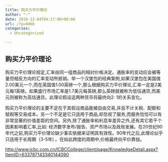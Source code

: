 ```yaml
---
title: 购买力平价理论
author: "-"
date: 2016-12-04T04:17:00+00:00
url: /?p=9466
categories:
  - Uncategorized

---
```

## 购买力平价理论
购买力平价理论规定,汇率由同一组商品的相对价格决定。通胀率的变动应会被等量但相反方向的汇率变动所抵销。举一个汉堡包的经典案例,如果汉堡包在美国值2.00美元一个,而在英国值1.00英磅一个,那么根据购买力平价理论,汇率一定是2美元每1英磅。如果盛行市场汇率是1.7美元每英磅,那么英磅就被称为低估通货,而美元则被称为高估通货。此理论假设这两种货币将最终向2: 1的关系变化。

购买力平价理论的主要不足在于其假设商品能被自由交易,并且不计关税、配额和赋税等交易成本。另一个不足是它只适用于商品,却忽视了服务,而服务恰恰可以有非常显著的价值差距的空间。另外,除了通胀率和利息率差异之外,还有其它若干个因素影响着汇率,比如: 经济数字发布/报告、资产市场以及政局发展。在20世纪90年代之前,购买力平价理论缺少事实依据来证明其有效性。90年代之后,此理论似乎只适用于长周期（3-5年) 。在如此跨度的周期中,价格最终向平价靠拢。

http://www.icbc.com.cn/ICBCCollege/client/page/KnowledgeDetail.aspx?ItemID=633787143340144090